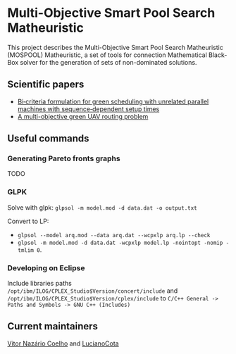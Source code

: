 # Multi-Objective Smart Pool Search Matheuristic

This project describes the Multi-Objective Smart Pool Search Matheuristic (MOSPOOL) Matheuristic, a set of tools for connection Mathematical Black-Box solver for the generation of sets of non-dominated solutions.


## Scientific papers

* [Bi‐criteria formulation for green scheduling with unrelated parallel machines with sequence‐dependent setup times](https://onlinelibrary.wiley.com/doi/abs/10.1111/itor.12566)
* [A multi-objective green UAV routing problem](https://www.sciencedirect.com/science/article/pii/S0305054817301028)

## Useful commands

### Generating Pareto fronts graphs

TODO

### GLPK

Solve with glpk:
`glpsol -m model.mod -d data.dat -o output.txt`

Convert to LP:

* `glpsol --model arq.mod --data arq.dat --wcpxlp arq.lp --check`
* `glpsol -m model.mod -d data.dat -wcpxlp model.lp -nointopt -nomip -tmlim 0`.

### Developing on Eclipse

Include libraries paths `/opt/ibm/ILOG/CPLEX_Studio$Version/concert/include` and
`/opt/ibm/ILOG/CPLEX_Studio$Version/cplex/include` to `C/C++ General -> Paths and Symbols -> GNU C++ (Includes)`

## Current maintainers

[Vitor Nazário Coelho](https://github.com/vncoelho) and [LucianoCota](https://github.com/lucianocota)
